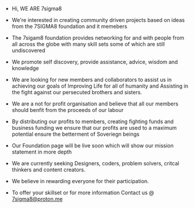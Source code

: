 -  Hi, WE ARE 7sigma8
-  We're interested in creating community driven projects based on ideas from the 7SIGMA8 foundation and it memebers
-  The 7sigam8 foundation provides networking for and with people from all across the globe with many skill sets some of which are still undiscovered
-  We promote self discovery, provide assistance, advice, wisdom and knowledge
-  We are looking for new members and collaborators to assist us in achieving our goals of Improving Life for all of humanity and Assisting in the fight against our persecuted brothers and sisters.
-  We are a not for profit organisation and believe that all our members should benfit from the proceeds of our labour
-  By distributing our profits to members, creating fighting funds and business funding we ensure that our profits are used to a maximum potential ensure the betterment of Soveriegn beings 
-  Our Foundation page will be live soon which will show our mission statement in more depth

-  We are currently seeking Designers, coders, problem solvers, critcal thinkers and content creators.

-  We believe in rewarding everyone for their participation.

-  To offer your skillset or for more information Contact us @ 7sigma8@proton.me 
  
